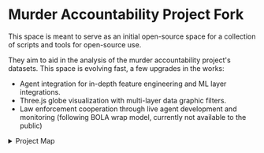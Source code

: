 # Murder Accountability Project Fork

This space is meant to serve as an initial open-source space for a collection of scripts and tools for open-source use.

They aim to aid in the analysis of the murder accountability project's datasets. This space is evolving fast, a few upgrades in the works:

- Agent integration for in-depth feature engineering and ML layer integrations.
- Three.js globe visualization with multi-layer data graphic filters.
- Law enforcement cooperation through live agent development and monitoring (following BOLA wrap model, currently not available to the public)

<details><summary>Project Map</summary>

Protecting PII (Personally Identifiable Information) is done by implementing strict and rigosour filters that are run throughout different stages.
```mermaid
flowchart TD
  A["Source Intake (UCR, MAP, court dockets, news, FOIA)"] --> B{Case Status?}
  B -->|Closed/Convicted| C["PII Scan (regex + heuristics)"]
  B -->|Active/Pending| D["Minimal Fields Extract (age band, sex, MO, county, date band)"]
  B -->|Unknown| E["Status Resolver (rule: docket/API check)"]

  C --> F{PII Risk?}
  F -->|Low| G["Normalize & Link (IDs, MO, geo grid, time bins)"]
  F -->|High| H["Quarantine Queue (manual review + redaction tasks)"]

  D --> I["Auto-Deidentify (name→drop, DOB→year, addr→city centroid, GPS→~10km geohex, date→week band)"]
  I --> J{Quality OK?}
  J -->|Yes| G
  J -->|No| H

  E -->|Resolved=Closed| C
  E -->|Resolved=Active| D
  E -->|Unresolvable| H

  G --> K["Access Tagger (public/research/restricted/LE)"]
  K --> L[(Research Lake)]
  H --> M[(Restricted Vault)]

  subgraph Oversight
    N["Audit Log (field changes, reviewer, time)"]
    O["Policy Engine (RBAC, retention, re-ID safeguards)"]
  end
  A --> N
  C --> N
  D --> N
  H --> N
  K --> O
```

</details>

